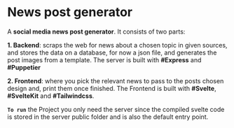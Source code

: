 # News post generator

A **social media news post generator**. It consists of two parts:

**1. Backend**: scraps the web for news about a chosen topic in given sources, and stores the data on a database, for now a json file, and generates the post images from a template. The server is built with **#Express** and **#Puppetier**

**2. Frontend**: where you pick the relevant news to pass to the posts chosen design and, print them once finished. The Frontend is built with **#Svelte**, **#SvelteKit** and **#Tailwindcss**.

**`To run`** the Project you only need the server since the compiled svelte code is stored in the server public folder and is also the default entry point.
